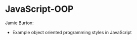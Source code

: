 JavaScript-OOP
=============

Jamie Burton: 

- Example object oriented programming styles in JavaScript
